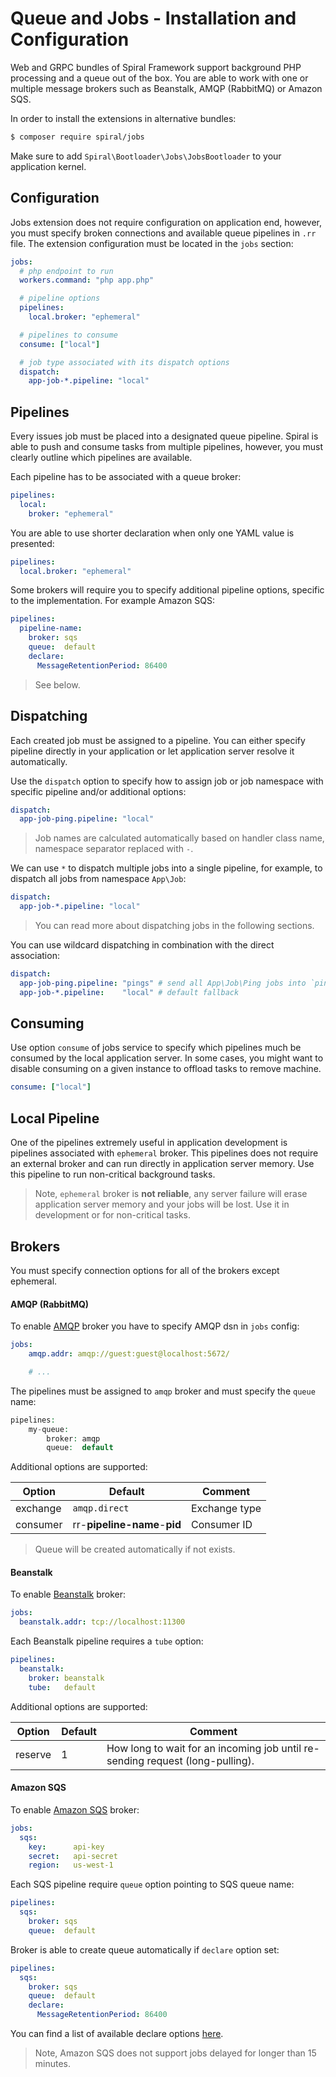 # Queue and Jobs - Installation and Configuration
Web and GRPC bundles of Spiral Framework support background PHP processing and a queue out of the box. You are able
to work with one or multiple message brokers such as Beanstalk, AMQP (RabbitMQ) or Amazon SQS.

In order to install the extensions in alternative bundles:

```bash
$ composer require spiral/jobs
```

Make sure to add `Spiral\Bootloader\Jobs\JobsBootloader` to your application kernel.

## Configuration
Jobs extension does not require configuration on application end, however, you must specify broken connections and
available queue pipelines in `.rr` file. The extension configuration must be located in the `jobs` section:

```yaml
jobs:
  # php endpoint to run
  workers.command: "php app.php"

  # pipeline options
  pipelines:
    local.broker: "ephemeral"

  # pipelines to consume
  consume: ["local"]  

  # job type associated with its dispatch options
  dispatch:
    app-job-*.pipeline: "local"
```

## Pipelines
Every issues job must be placed into a designated queue pipeline. Spiral is able to push and consume tasks from multiple
pipelines, however, you must clearly outline which pipelines are available.

Each pipeline has to be associated with a queue broker:

```yaml
pipelines:
  local:
    broker: "ephemeral"
``` 

You are able to use shorter declaration when only one YAML value is presented:

```yaml
pipelines:
  local.broker: "ephemeral"
```

Some brokers will require you to specify additional pipeline options, specific to the implementation. For example Amazon SQS:

```yaml
pipelines:
  pipeline-name:
    broker: sqs
    queue:  default
    declare:
      MessageRetentionPeriod: 86400
```

> See below.

## Dispatching
Each created job must be assigned to a pipeline. You can either specify pipeline directly in your application or let
application server resolve it automatically. 

Use the `dispatch` option to specify how to assign job or job namespace with specific pipeline and/or additional options:

```yaml
dispatch:
  app-job-ping.pipeline: "local"
```

> Job names are calculated automatically based on handler class name, namespace separator replaced with `-`. 

We can use `*` to dispatch multiple jobs into a single pipeline, for example, to dispatch all jobs from namespace `App\Job`:

```yaml
dispatch:
  app-job-*.pipeline: "local"
```

> You can read more about dispatching jobs in the following sections.

You can use wildcard dispatching in combination with the direct association:

```yaml
dispatch:
  app-job-ping.pipeline: "pings" # send all App\Job\Ping jobs into `pings`
  app-job-*.pipeline:    "local" # default fallback
```

## Consuming
Use option `consume` of jobs service to specify which pipelines much be consumed by the local application server. In some cases,
you might want to disable consuming on a given instance to offload tasks to remove machine.

```yaml
consume: ["local"]  
```

## Local Pipeline
One of the pipelines extremely useful in application development is pipelines associated with `ephemeral` broker.
This pipelines does not require an external broker and can run directly in application server memory. Use this pipeline
to run non-critical background tasks.

> Note, `ephemeral` broker is **not reliable**, any server failure will erase application server memory and your jobs
> will be lost. Use it in development or for non-critical tasks.

## Brokers
You must specify connection options for all of the brokers except ephemeral. 

#### AMQP (RabbitMQ)
To enable [AMQP](https://www.amqp.org/) broker you have to specify AMQP dsn in `jobs` config:

```yaml
jobs:
    amqp.addr: amqp://guest:guest@localhost:5672/

    # ...
```

The pipelines must be assigned to `amqp` broker and must specify the `queue` name:

```php
pipelines:
    my-queue:
        broker: amqp
        queue:  default
```

Additional options are supported:

Option   | Default                      | Comment
---      | ---                          | ---
exchange | `amqp.direct`                | Exchange type
consumer | rr-**pipeline-name**-**pid** | Consumer ID

> Queue will be created automatically if not exists.

#### Beanstalk
To enable [Beanstalk](https://beanstalkd.github.io/) broker:

```yaml
jobs:
  beanstalk.addr: tcp://localhost:11300
```

Each Beanstalk pipeline requires a `tube` option:

```yaml
pipelines:
  beanstalk:
    broker: beanstalk
    tube:   default
```

Additional options are supported:

Option   | Default  | Comment
--      | ---      | ---
reserve  | 1        | How long to wait for an incoming job until re-sending request (long-pulling). 

#### Amazon SQS
To enable [Amazon SQS](https://aws.amazon.com/en/sqs/) broker:


```yaml
jobs:
  sqs:
    key:      api-key
    secret:   api-secret
    region:   us-west-1
```

Each SQS pipeline require `queue` option pointing to SQS queue name:

```yaml
pipelines:
  sqs:
    broker: sqs
    queue:  default        
```

Broker is able to create queue automatically if `declare` option set:

```yaml
pipelines:
  sqs:
    broker: sqs
    queue:  default
    declare:
      MessageRetentionPeriod: 86400
```

You can find a list of available declare options [here](https://docs.aws.amazon.com/AWSSimpleQueueService/latest/APIReference/API_SetQueueAttributes.html).

> Note, Amazon SQS does not support jobs delayed for longer than 15 minutes.